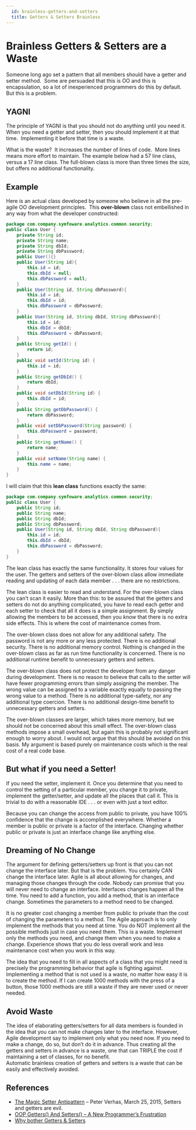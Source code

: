 ```yaml
---
  id: brainless-getters-and-setters
  title: Getters & Setters Brainless
---
```

#  Brainless Getters & Setters are a Waste

Someone long ago set a pattern that all members should have a getter and setter method.  Some are persuaded that this is OO and this is encapsulation, so a lot of inexperienced programmers do this by default.  But this is a problem.

## YAGNI

The principle of YAGNI is that you should not do anything until you need it.  When you need a getter and setter, then you should implement it at that time.  Implementing it before that time is a waste.  

What is the waste?  It increases the number of lines of code.  More lines means more effort to maintain. The example below had a 57 line class, versus a 17 line class. The full-blown class is more than three times the size, but offers no additional functionality.

## Example

Here is an actual class developed by someone who believe in all the pre-agile OO development principles.  This **over-blown** class not embellished in any way from what the developer constructed:

```java
package com.company.symfoware.analytics.common.security;
public class User {
    private String id;
    private String name;
    private String dbId;
    private String dbPassword;
    public User(){}
    public User(String id){
        this.id = id;
        this.dbId = null;
        this.dbPassword = null;
    }
    public User(String id, String dbPassword){
        this.id = id;
        this.dbId = id;
        this.dbPassword = dbPassword;
    }
    public User(String id, String dbId, String dbPassword){
        this.id = id;
        this.dbId = dbId;
        this.dbPassword = dbPassword;
    }
    public String getId() {
        return id;
    }
    public void setId(String id) {
        this.id = id;
    }
    public String getDbId() {
        return dbId;
    }
    public void setDbId(String id) {
        this.dbId = id;
    }
    public String getDbPassword() {
        return dbPassword;
    }
    public void setDbPassword(String password) {
        this.dbPassword = password;
    }
    public String getName() {
        return name;
    }
    public void setName(String name) {
        this.name = name;
    }
}

```


I will claim that this **lean class** functions exactly the same:

```java
package com.company.symfoware.analytics.common.security;
public class User {
    public String id;
    public String name;
    public String dbId;
    public String dbPassword;
    public User(String id, String dbId, String dbPassword){
        this.id = id;
        this.dbId = dbId;
        this.dbPassword = dbPassword;
    }
}

```


The lean class has exactly the same functionality. It stores four values for the user. The getters and setters of the over-blown class allow immediate reading and updating of each data member . . . there are no restrictions. 

The lean class is easier to read and understand. For the over-blown class you can’t scan it easily. More than this: to be assured that the getters and setters do not do anything complicated, you have to read each getter and each setter to check that all it does is a simple assignment. By simply allowing the members to be accessed, then you _know_ that there is no extra side effects. This is where the cost of maintenance comes from. 

The over-blown class does not allow for any additional safety. The password is not any more or any less protected. There is no additional security. There is no additional memory control. Nothing is changed in the over-blown class as far as run time functionality is concerned. There is no additional runtime benefit to unnecessary getters and setters. 

The over-blown class does not protect the developer from any danger during development. There is no reason to believe that calls to the setter will have fewer programming errors than simply assigning the member. The wrong value can be assigned to a variable exactly equally to passing the wrong value to a method. There is no additional type-safety, nor any additional type coercion. There is no additional design-time benefit to unnecessary getters and setters. 

The over-blown classes are larger, which takes more memory, but we should not be concerned about this small effect. The over-blown class methods impose a small overhead, but again this is probably not significant enough to worry about. I would not argue that this should be avoided on this basis. My argument is based purely on maintenance costs which is the real cost of a real code base.

## But what if you need a Setter!

If you need the setter, implement it. Once you determine that you need to control the setting of a particular member, you change it to private, implement the getter/setter, and update all the places that call it. This is trivial to do with a reasonable IDE . . . or even with just a text editor. 

Because you can change the access from public to private, you have 100% confidence that the change is accomplished everywhere. Whether a member is public or private is a factor of the interface. Changing whether public or private is just an interface change like anything else.

## Dreaming of No Change

The argument for defining getters/setters up front is that you can not change the interface later. But that is the problem. You certainly CAN change the interface later. Agile is all about allowing for changes, and managing those changes through the code. Nobody can promise that you will never need to change an interface. Interfaces changes happen all the time. You need to add a function, you add a method, that is an interface change. Sometimes the parameters to a method need to be changed. 

It is no greater cost changing a member from public to private than the cost of changing the parameters to a method. The Agile approach is to only implement the methods that you need at time. You do NOT implement all the possible methods just in case you need them. This is a waste. Implement only the methods you need, and change them when you need to make a change. Experience shows that you do less overall work and less maintenance cost when you work in this way. 

The idea that you need to fill in all aspects of a class that you might need is precisely the programming behavior that agile is fighting against. Implementing a method that is not used is a waste, no matter how easy it is to create the method. If I can create 1000 methods with the press of a button, those 1000 methods are still a waste if they are never used or never needed.

## Avoid Waste

The idea of elaborating getters/setters for all data members is founded in the idea that you can not make changes later to the interface. However, Agile development say to implement only what you need now. If you need to make a change, do so, but don’t do it in advance. Thus creating all the getters and setters in advance is a waste, one that can TRIPLE the cost if maintaining a set of classes, for no benefit.  
Automatic brainless creation of getters and setters is a waste that can be easily and effectively avoided.

## References

*   [The Magic Setter Antipattern](https://javax0.wordpress.com/2015/03/25/the-magic-setter-antipattern/) – Peter Verhas, March 25, 2015, Setters and getters are evil.
*   [OOP Getters() And Setters() – A New Programmer’s Frustration](http://www.bennadel.com/blog/1377-oop-getters-and-setters---a-new-programmer-s-frustration.htm)
*   [Why bother Getters & Setters](http://cfrant.blogspot.com/2008/10/why-bother-getters-setters.html)